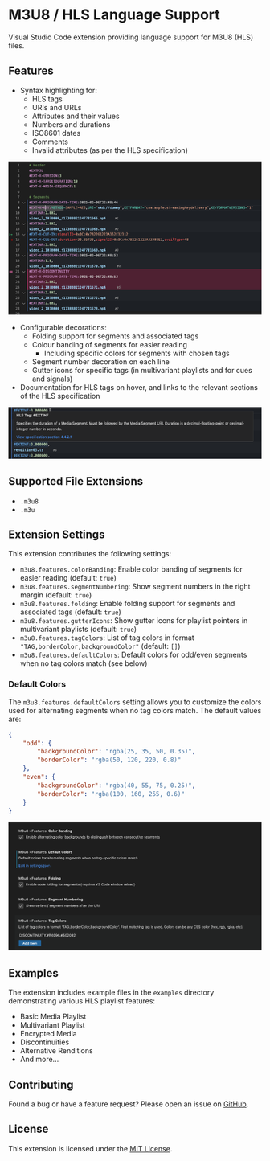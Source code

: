 # M3U8 / HLS Language Support

Visual Studio Code extension providing language support for M3U8 (HLS) files.

## Features

- Syntax highlighting for:
  - HLS tags
  - URIs and URLs
  - Attributes and their values
  - Numbers and durations
  - ISO8601 dates
  - Comments
  - Invalid attributes (as per the HLS specification)

![Syntax Highlighting](https://raw.githubusercontent.com/wabiloo/vscode-m3u8-language/main/images/syntax-highlighting.png)

- Configurable decorations:
  - Folding support for segments and associated tags
  - Colour banding of segments for easier reading
    - Including specific colors for segments with chosen tags
  - Segment number decoration on each line
  - Gutter icons for specific tags (in multivariant playlists and for cues and signals)
- Documentation for HLS tags on hover, and links to the relevant sections of the HLS specification 

![Tag Documentation](https://raw.githubusercontent.com/wabiloo/vscode-m3u8-language/main/images/tag-documentation.png)

## Supported File Extensions

- `.m3u8`
- `.m3u`

## Extension Settings

This extension contributes the following settings:

* `m3u8.features.colorBanding`: Enable color banding of segments for easier reading (default: `true`)
* `m3u8.features.segmentNumbering`: Show segment numbers in the right margin (default: `true`)
* `m3u8.features.folding`: Enable folding support for segments and associated tags (default: `true`)
* `m3u8.features.gutterIcons`: Show gutter icons for playlist pointers in multivariant playlists (default: `true`)
* `m3u8.features.tagColors`: List of tag colors in format `"TAG,borderColor,backgroundColor"` (default: `[]`)
* `m3u8.features.defaultColors`: Default colors for odd/even segments when no tag colors match (see below)

### Default Colors

The `m3u8.features.defaultColors` setting allows you to customize the colors used for alternating segments when no tag colors match. The default values are:

```json
{
    "odd": {
        "backgroundColor": "rgba(25, 35, 50, 0.35)",
        "borderColor": "rgba(50, 120, 220, 0.8)"
    },
    "even": {
        "backgroundColor": "rgba(40, 55, 75, 0.25)",
        "borderColor": "rgba(100, 160, 255, 0.6)"
    }
}
```

![Settings](https://raw.githubusercontent.com/wabiloo/vscode-m3u8-language/main/images/settings.png)

## Examples

The extension includes example files in the `examples` directory demonstrating various HLS playlist features:

- Basic Media Playlist
- Multivariant Playlist
- Encrypted Media
- Discontinuities
- Alternative Renditions
- And more...

## Contributing

Found a bug or have a feature request? Please open an issue on [GitHub](https://github.com/wabiloo/vscode-m3u8-language).

## License

This extension is licensed under the [MIT License](LICENSE).

